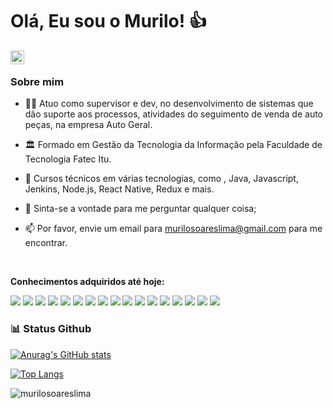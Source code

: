 # Olá, Eu sou o Murilo! :+1:
<a href="https://www.linkedin.com/in/murilo-soares-lima-790ba926/" target="_blank">
    <img align="left" alt="Abhishek's LinkedIN" width="22px" src="https://raw.githubusercontent.com/peterthehan/peterthehan/master/assets/linkedin.svg" />
</a>
<br />

### Sobre mim
* :man_technologist: Atuo como supervisor e dev, no desenvolvimento de sistemas que dão suporte aos processos, atividades do seguimento de venda de auto peças, na empresa Auto Geral.

* :classical_building: Formado em Gestão da Tecnologia da Informação pela Faculdade de Tecnologia Fatec Itu.

* :briefcase: Cursos técnicos em várias tecnologias, como , Java, Javascript, Jenkins, Node.js, React Native, Redux e mais.

* :speech_balloon: Sinta-se a vontade para me perguntar qualquer coisa;

* :mailbox: Por favor, envie um email para murilosoareslima@gmail.com para me encontrar.
 <br />

**Conhecimentos adquiridos até hoje:**

![](https://img.shields.io/badge/Java-ED8B00?style=for-the-badge&logo=java&logoColor=white)
![](https://img.shields.io/badge/Git-F05032?style=for-the-badge&logo=git&logoColor=white)
![](https://img.shields.io/badge/MySQL-00000F?style=for-the-badge&logo=mysql&logoColor=white)
![](https://img.shields.io/badge/JavaScript-F7DF1E?style=for-the-badge&logo=javascript&logoColor=black)
![](https://img.shields.io/badge/Node.js-339933?style=for-the-badge&logo=nodedotjs&logoColor=white)
![](https://img.shields.io/badge/React_Native-20232A?style=for-the-badge&logo=react&logoColor=61DAFB)
![](https://img.shields.io/badge/React-20232A?style=for-the-badge&logo=react&logoColor=61DAFB)
![](https://img.shields.io/badge/Redux-593D88?style=for-the-badge&logo=redux&logoColor=white)
![](https://img.shields.io/badge/Spring-6DB33F?style=for-the-badge&logo=spring&logoColor=white)
![](https://img.shields.io/badge/Firebase-F29D0C?style=for-the-badge&logo=firebase&logoColor=white)
![](https://img.shields.io/badge/Jenkins-D33833?style=for-the-badge&logo=jenkins&logoColor=white)
![](https://img.shields.io/badge/Google_Cloud-4285F4?style=for-the-badge&logo=google-cloud&logoColor=white)
![](https://img.shields.io/badge/Docker-2496ED?style=for-the-badge&logo=docker&logoColor=white)
![](https://img.shields.io/badge/Linux-E34F26?style=for-the-badge&logo=linux&logoColor=black)
![](https://img.shields.io/badge/Elastic-FFFFFF?style=for-the-badge&logo=elastic&logoColor=black)
![](https://img.shields.io/badge/Python-14354C?style=for-the-badge&logo=python&logoColor=white)
![](https://img.shields.io/badge/TypeScript-007ACC?style=for-the-badge&logo=typescript&logoColor=white)


### 📊 Status Github

<a href='https://github.com/murilosoareslima/github-stats-transparent'>
  
![Anurag's GitHub stats](https://github-readme-stats.vercel.app/api?username=murilosoareslima&show_icons=true)


[![Top Langs](https://github-readme-stats.vercel.app/api/top-langs/?username=murilosoareslima&layout=compact)](https://github.com/anuraghazra/github-readme-stats)


</a>

<p align="left"> <img src="https://komarev.com/ghpvc/?username=murilosoareslima&color=blue&style=plastic&label=PROFILE+VIEWS" alt="murilosoareslima" /> </p>
